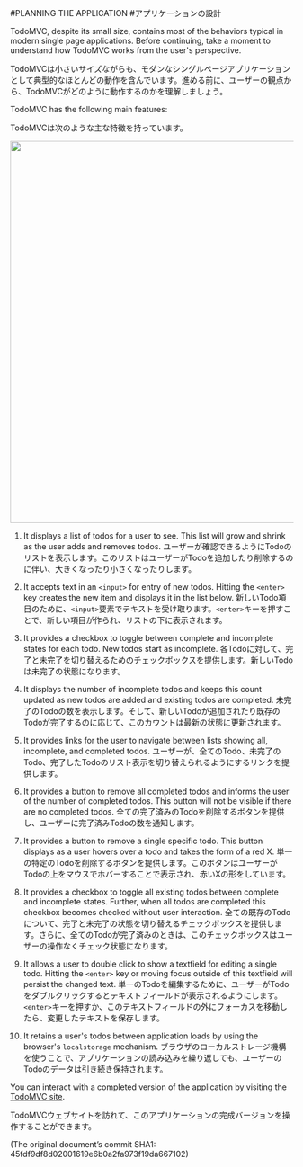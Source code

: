 #PLANNING THE APPLICATION
#アプリケーションの設計

TodoMVC, despite its small size, contains most of the behaviors typical in modern single page applications. Before continuing, take a moment to understand how TodoMVC works from the user's perspective.

TodoMVCは小さいサイズながらも、モダンなシングルページアプリケーションとして典型的なほとんどの動作を含んでいます。進める前に、ユーザーの観点から、TodoMVCがどのように動作するのかを理解しましょう。

TodoMVC has the following main features:

TodoMVCは次のような主な特徴を持っています。

<img src="http://emberjs.com/guides/getting-started/images/todo-mvc.png" width="680">

  1. It displays a list of todos for a user to see. This list will grow and shrink as the user adds and removes todos.
  ユーザーが確認できるようにTodoのリストを表示します。このリストはユーザーがTodoを追加したり削除するのに伴い、大きくなったり小さくなったりします。

  1. It accepts text in an `<input>` for entry of new todos. Hitting the `<enter>` key creates the new item and displays it in the list below.
  新しいTodo項目のために、`<input>`要素でテキストを受け取ります。`<enter>`キーを押すことで、新しい項目が作られ、リストの下に表示されます。

  1. It provides a checkbox to toggle between complete and incomplete states for each todo. New todos start as incomplete.
  各Todoに対して、完了と未完了を切り替えるためのチェックボックスを提供します。新しいTodoは未完了の状態になります。

  1. It displays the number of incomplete todos and keeps this count updated as new todos are added and existing todos are completed.
  未完了のTodoの数を表示します。そして、新しいTodoが追加されたり既存のTodoが完了するのに応じて、このカウントは最新の状態に更新されます。

  1. It provides links for the user to navigate between lists showing all, incomplete, and completed todos.
  ユーザーが、全てのTodo、未完了のTodo、完了したTodoのリスト表示を切り替えられるようにするリンクを提供します。

  1. It provides a button to remove all completed todos and informs the user of the number of completed todos. This button will not be visible if there are no completed todos.
  全ての完了済みのTodoを削除するボタンを提供し、ユーザーに完了済みTodoの数を通知します。

  1. It provides a button to remove a single specific todo. This button displays as a user hovers over a todo and takes the form of a red X.
  単一の特定のTodoを削除するボタンを提供します。このボタンはユーザーがTodoの上をマウスでホバーすることで表示され、赤いXの形をしています。

  1. It provides a checkbox to toggle all existing todos between complete and incomplete states. Further, when all todos are completed this checkbox becomes checked without user interaction.
  全ての既存のTodoについて、完了と未完了の状態を切り替えるチェックボックスを提供します。さらに、全てのTodoが完了済みのときは、このチェックボックスはユーザーの操作なくチェック状態になります。

  1. It allows a user to double click to show a textfield for editing a single todo. Hitting the `<enter>` key or moving focus outside of this textfield will persist the changed text.
  単一のTodoを編集するために、ユーザーがTodoをダブルクリックするとテキストフィールドが表示されるようにします。`<enter>`キーを押すか、このテキストフィールドの外にフォーカスを移動したら、変更したテキストを保存します。

  1. It retains a user's todos between application loads by using the browser's `localstorage` mechanism.
  ブラウザのローカルストレージ機構を使うことで、アプリケーションの読み込みを繰り返しても、ユーザーのTodoのデータは引き続き保持されます。

You can interact with a completed version of the application by visiting the [TodoMVC site](http://addyosmani.github.com/todomvc/).

TodoMVCウェブサイトを訪れて、このアプリケーションの完成バージョンを操作することができます。

(The original document’s commit SHA1: 45fdf9df8d02001619e6b0a2fa973f19da667102)